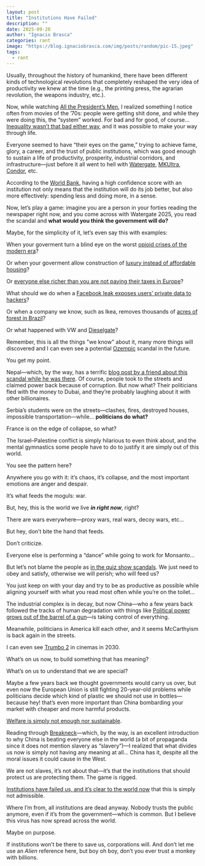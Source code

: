 ```yaml
---
layout: post
title: "Institutions Have Failed"
description: ""
date: 2025-09-20
author: "Ignacio Brasca"
categories: rant
image: "https://blog.ignaciobrasca.com/img/posts/random/pic-15.jpeg"
tags:
  - rant
---
```


Usually, throughout the history of humankind, there have been different kinds of technological revolutions that completely reshaped the very idea of productivity we knew at the time (e.g., the printing press, the agrarian revolution, the weapons industry, etc.).

Now, while watching [All the President’s Men](https://letterboxd.com/film/all-the-presidents-men/), I realized something I notice often from movies of the ’70s: people were getting shit done, and while they were doing this, the “system” worked. For bad and for good, of course… [Inequality wasn’t that bad either way](https://inequality.org/facts/income-inequality/), and it was possible to make your way through life.

Everyone seemed to have “their eyes on the game,” trying to achieve fame, glory, a career, and the trust of public institutions, which was good enough to sustain a life of productivity, prosperity, industrial corridors, and infrastructure—just before it all went to hell with [Watergate](https://en.wikipedia.org/wiki/Watergate_scandal), [MKUltra](https://en.wikipedia.org/wiki/MKUltra), [Condor](https://en.wikipedia.org/wiki/Operation_Condor), etc.

According to the [World Bank](https://blogs.worldbank.org/en/governance/trust-public-institutions), having a high confidence score with an institution not only means that the institution will do its job better, but also more effectively: spending less and doing more, in a sense.

Now, let’s play a game: imagine you are a person in your forties reading the newspaper right now, and you come across with Watergate 2025, you read the scandal and **what would you think the government will do?**

Maybe, for the simplicity of it, let’s even say this with examples:

When your goverment turn a blind eye on the worst [opioid crises of the modern era](https://www.ncbi.nlm.nih.gov/pmc/articles/PMC2622774/)?

Or when your goverment allow construction of [luxury instead of affordable housing](https://en.wikipedia.org/wiki/1Malaysia_Development_Berhad_scandal)?

Or [everyone else richer than you are not paying their taxes in Europe](https://en.wikipedia.org/wiki/LuxLeaks)?

What should we do when a [Facebook leak exposes users’ private data to hackers](https://cybernews.com/security/facebook-leak-exposes-users-hackers-claim/)?

Or when a company we know, such as Ikea, removes thousands of [acres of forest in Brazil](https://disclose.ngo/en/article/ikeas-main-supplier-in-brazil-accused-of-environmental-damage)?

Or what happened with VW and [Dieselgate](https://en.wikipedia.org/wiki/Dieselgate)?

Remember, this is all the things "we know" about it, many more things will discovered and I can even see a potential [Ozempic](https://en.wikipedia.org/wiki/Semaglutide) scandal in the future.

You get my point.

Nepal—which, by the way, has a terrific [blog post by a friend about this scandal while he was there](https://schmud.de/posts/2025-09-18-signs-in-the-fire-kathmandu.html). Of course, people took to the streets and claimed power back because of corruption. But now what? Their politicians fled with the money to Dubai, and they’re probably laughing about it with other billionaires.

Serbia’s students were on the streets—clashes, fires, destroyed houses, impossible transportation—while… **politicians do what?**

France is on the edge of collapse, so what?

The Israel–Palestine conflict is simply hilarious to even think about, and the mental gymnastics some people have to do to justify it are simply out of this world.

You see the pattern here?  

Anywhere you go with it: it’s chaos, it’s collapse, and the most important emotions are anger and despair.

It’s what feeds the moguls: war.

But, hey, this is the world we live ***in right now***, right?

There are wars everywhere—proxy wars, real wars, decoy wars, etc…

But hey, don’t bite the hand that feeds.  

Don’t criticize.  

Everyone else is performing a “dance” while going to work for Monsanto…

But let’s not blame the people as [in the quiz show scandals](https://en.wikipedia.org/wiki/1950s_quiz_show_scandals). We just need to obey and satisfy, otherwise we will perish; who will feed us?

You just keep on with your day and try to be as productive as possible while aligning yourself with what you read most often while you’re on the toilet…

The industrial complex is in decay, but now China—who a few years back followed the tracks of human degradation with things like [Political power grows out of the barrel of a gun](https://en.wikipedia.org/wiki/Political_power_grows_out_of_the_barrel_of_a_gun)—is taking control of everything.

Meanwhile, politicians in America kill each other, and it seems McCarthyism is back again in the streets.

I can even see [Trumbo 2](https://en.wikipedia.org/wiki/Dalton_Trumbo) in cinemas in 2030.

What’s on us now, to build something that has meaning?  

What’s on us to understand that we are special?

Maybe a few years back we thought governments would carry us over, but even now the European Union is still fighting 20-year-old problems while politicians decide which kind of plastic we should not use in bottles—because hey! that’s even more important than China bombarding your market with cheaper and more harmful products.

[Welfare is simply not enough nor sustainable](https://www.lemonde.fr/en/economy/article/2025/09/12/in-germany-social-welfare-is-no-longer-sustainable_6745324_19.html).

Reading through [Breakneck](https://danwang.co/breakneck/)—which, by the way, is an excellent introduction to why China is beating everyone else in the world (a bit of propaganda since it does not mention slavery as “slavery”)—I realized that what divides us now is simply not having any meaning at all… China has it, despite all the moral issues it could cause in the West.

We are not slaves, it’s not about that—it’s that the institutions that should protect us are protecting them. The game is rigged.

[Institutions have failed us, and it’s clear to the world now](https://www.aamchealthjustice.org/news/polling/trust-trends) that this is simply not admissible. 

Where I’m from, all institutions are dead anyway. Nobody trusts the public anymore, even if it’s from the government—which is common. But I believe this virus has now spread across the world. 

Maybe on purpose.

If institutions won’t be there to save us, corporations will. And don’t let me use an *Alien* reference here, but boy oh boy, don’t you ever trust a monkey with billions.